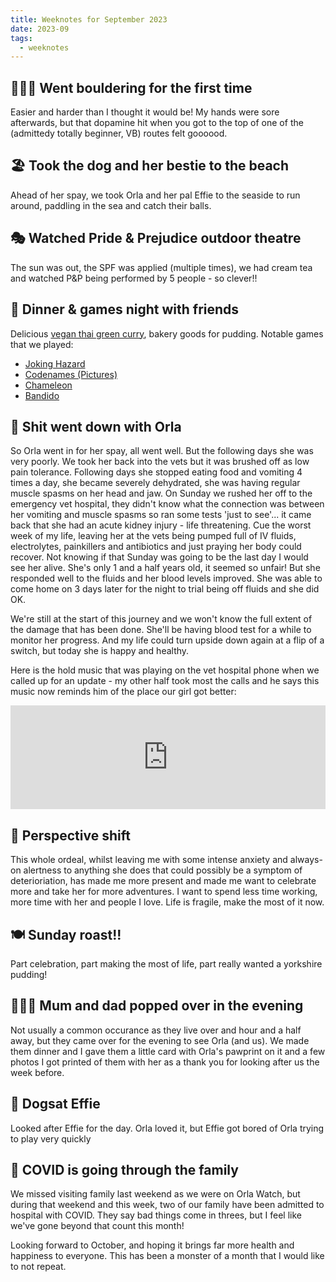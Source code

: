 ```yaml
---
title: Weeknotes for September 2023
date: 2023-09
tags:
  - weeknotes
---
```

## 🧗🏻‍♀️ Went bouldering for the first time
Easier and harder than I thought it would be! My hands were sore afterwards, but that dopamine hit when you got to the top of one of the (admittedy totally beginner, VB) routes felt goooood.

## 🏖 Took the dog and her bestie to the beach
Ahead of her spay, we took Orla and her pal Effie to the seaside to run around, paddling in the sea and catch their balls.

## 🎭 Watched Pride & Prejudice outdoor theatre
The sun was out, the SPF was applied (multiple times), we had cream tea and watched P&P being performed by 5 people - so clever!!

## 🎲 Dinner & games night with friends
Delicious [vegan thai green curry](https://web.archive.org/web/20230531093326/https://www.lazycatkitchen.com/vegan-thai-green-curry/), bakery goods for pudding. Notable games that we played:
* [Joking Hazard](https://web.archive.org/web/20230805052855/https://boardgamegeek.com/boardgame/193621/joking-hazard)
* [Codenames (Pictures)](https://web.archive.org/web/20230331045251/https://boardgamegeek.com/boardgame/198773/codenames-pictures)
* [Chameleon](https://web.archive.org/web/20230717045920/https://boardgamegeek.com/boardgame/227072/chameleon)
* [Bandido](https://web.archive.org/web/20221005083951/https://boardgamegeek.com/boardgame/191925/bandido)

## 🐶 Shit went down with Orla
So Orla went in for her spay, all went well. But the following days she was very poorly. We took her back into the vets but it was brushed off as low pain tolerance. Following days she stopped eating food and vomiting 4 times a day, she became severely dehydrated, she was having regular muscle spasms on her head and jaw. On Sunday we rushed her off to the emergency vet hospital, they didn't know what the connection was between her vomiting and muscle spasms so ran some tests 'just to see'... it came back that she had an acute kidney injury - life threatening. Cue the worst week of my life, leaving her at the vets being pumped full of IV fluids, electrolytes, painkillers and antibiotics and just praying her body could recover. Not knowing if that Sunday was going to be the last day I would see her alive. She's only 1 and a half years old, it seemed so unfair! But she responded well to the fluids and her blood levels improved. She was able to come home on 3 days later for the night to trial being off fluids and she did OK.

We're still at the start of this journey and we won't know the full extent of the damage that has been done. She'll be having blood test for a while to monitor her progress. And my life could turn upside down again at a flip of a switch, but today she is happy and healthy.

Here is the hold music that was playing on the vet hospital phone when we called up for an update - my other half took most the calls and he says this music now reminds him of the place our girl got better:

<iframe width="100%" height="166" scrolling="no" frameborder="no" allow="autoplay" src="https://w.soundcloud.com/player/?url=https%3A//api.soundcloud.com/tracks/217069901&color=%23ff1493&auto_play=false&hide_related=false&show_comments=false&show_user=false&show_reposts=false&show_teaser=false"></iframe>

## 👀 Perspective shift
This whole ordeal, whilst leaving me with some intense anxiety and always-on alertness to anything she does that could possibly be a symptom of deterioriation, has made me more present and made me want to celebrate more and take her for more adventures. I want to spend less time working, more time with her and people I love. Life is fragile, make the most of it now.

## 🍽 Sunday roast!!
Part celebration, part making the most of life, part really wanted a yorkshire pudding!

## 👨‍👩‍👧 Mum and dad popped over in the evening
Not usually a common occurance as they live over and hour and a half away, but they came over for the evening to see Orla (and us). We made them dinner and I gave them a little card with Orla's pawprint on it and a few photos I got printed of them with her as a thank you for looking after us the week before.

## 🐶 Dogsat Effie
Looked after Effie for the day. Orla loved it, but Effie got bored of Orla trying to play very quickly

## 🦠 COVID is going through the family
We missed visiting family last weekend as we were on Orla Watch, but during that weekend and this week, two of our family have been admitted to hospital with COVID. They say bad things come in threes, but I feel like we've gone beyond that count this month!

Looking forward to October, and hoping it brings far more health and happiness to everyone. This has been a monster of a month that I would like to not repeat.